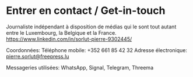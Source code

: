 # Entrer en contact / Get-in-touch 

Journaliste indépendant à disposition de médias qui le sont tout autant entre le Luxembourg, la Belgique et la France.
https://www.linkedin.com/in/sorlut-pierre-9302445/

Coordonnées:
Téléphone mobile: +352 661 85 42 32
Adresse électronique: pierre.sorlut@freepress.lu

Messageries utilisées: WhatsApp, Signal, Telegram, Threema

